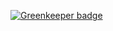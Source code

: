 

[![Greenkeeper badge](https://badges.greenkeeper.io/RichardLitt/find-npm-acronyms.svg)](https://greenkeeper.io/)